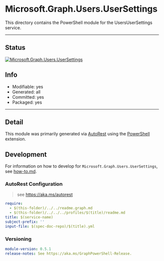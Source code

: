 <!-- region Generated -->
# Microsoft.Graph.Users.UserSettings
This directory contains the PowerShell module for the UsersUserSettings service.

---
## Status
[![Microsoft.Graph.Users.UserSettings](https://img.shields.io/powershellgallery/v/Microsoft.Graph.Users.UserSettings.svg?style=flat-square&label=Microsoft.Graph.Users.UserSettings "Microsoft.Graph.Users.UserSettings")](https://www.powershellgallery.com/packages/Microsoft.Graph.Users.UserSettings/)

## Info
- Modifiable: yes
- Generated: all
- Committed: yes
- Packaged: yes

---
## Detail
This module was primarily generated via [AutoRest](https://github.com/Azure/autorest) using the [PowerShell](https://github.com/Azure/autorest.powershell) extension.

## Development
For information on how to develop for `Microsoft.Graph.Users.UserSettings`, see [how-to.md](how-to.md).
<!-- endregion -->

### AutoRest Configuration

> see https://aka.ms/autorest

``` yaml
require:
  - $(this-folder)/../../readme.graph.md
  - $(this-folder)/../../../profiles/$(title)/readme.md
title: $(service-name)
subject-prefix: ''
input-file: $(spec-doc-repo)/$(title).yml
```
### Versioning

``` yaml
module-version: 0.5.1
release-notes: See https://aka.ms/GraphPowerShell-Release.
```
